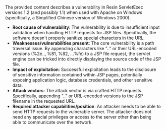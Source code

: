 The provided content describes a vulnerability in Resin ServletExec versions 1.2 (and possibly 1.1) when used with Apache on Windows (specifically, a Simplified Chinese version of Windows 2000).

- **Root cause of vulnerability**: The vulnerability is due to insufficient input validation when handling HTTP requests for JSP files. Specifically, the software doesn't properly sanitize special characters in the URL.
- **Weaknesses/vulnerabilities present**: The core vulnerability is a path traversal issue. By appending characters like ".." or their URL-encoded versions (%2e.., %81, %82, ...%fe) to a JSP file request, the servlet engine can be tricked into directly displaying the source code of the JSP file.
- **Impact of exploitation**: Successful exploitation leads to the disclosure of sensitive information contained within JSP pages, potentially exposing application logic, database credentials, and other sensitive data.
- **Attack vectors**: The attack vector is via crafted HTTP requests. Specifically, appending ".." or URL-encoded versions to the JSP filename in the requested URL.
- **Required attacker capabilities/position**: An attacker needs to be able to send HTTP requests to the vulnerable server. The attacker does not need any special privileges or access to the server other than being able to communicate over the network.